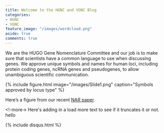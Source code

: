 ```yaml
---
title: Welcome to the HGNC and VGNC Blog
categories:
- HGNC
- VGNC
feature_image: "/images/wordcloud.png"
aside: true
comments: true
---
```


We are the HUGO Gene Nomenclature Committee and our job is to make sure that scientists have a common language to use when discussing genes. We approve unique symbols and names for human loci, including protein coding genes, ncRNA genes and pseudogenes, to allow unambiguous scientific communication.

{% include figure.html image="/images/Slide1.png" caption="Symbols approved by locus type" %}

Here’s a figure from our recent [NAR paper](https://www.ncbi.nlm.nih.gov/pubmed/30304474). 

<!-more-> 
Here's adding in a load more text to see if it truncates it or not. hello

{% include disqus.html %}